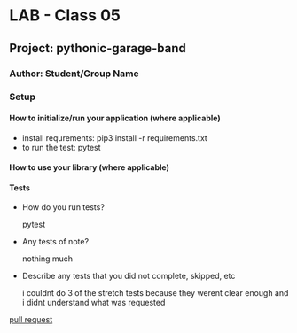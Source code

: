 # LAB - Class 05

## Project: pythonic-garage-band

### Author: Student/Group Name

### Setup

#### How to initialize/run your application (where applicable)

- install requrements:     pip3 install -r requirements.txt
- to run the test: pytest

#### How to use your library (where applicable)

#### Tests

- How do you run tests?

    pytest
- Any tests of note?

    nothing much
- Describe any tests that you did not complete, skipped, etc

    i couldnt do 3 of the stretch tests because they werent clear enough and i didnt understand what was requested

[pull request](https://github.com/modesq/pythonic-garage-band/pull/1)
